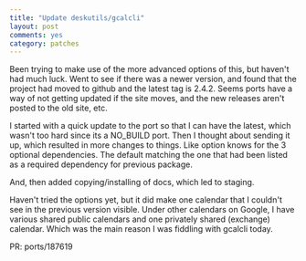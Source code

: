 ```yaml
---
title: "Update deskutils/gcalcli"
layout: post
comments: yes
category: patches
---
```


Been trying to make use of the more advanced options of this, but haven't had
much luck.  Went to see if there was a newer version, and found that the project
had moved to github and the latest tag is 2.4.2.  Seems ports have a way of
not getting updated if the site moves, and the new releases aren't posted
to the old site, etc.

I started with a quick update to the port so that I can have the latest, which
wasn't too hard since its a NO_BUILD port.  Then I thought about sending it up,
which resulted in more changes to things.  Like option knows for the 3
optional dependencies.  The default matching the one that had been listed as
a required dependency for previous package.

And, then added copying/installing of docs, which led to staging.

Haven't tried the options yet, but it did make one calendar that I couldn't see
in the previous version visible.  Under other calendars on Google, I have
various shared public calendars and one privately shared (exchange) calendar.
Which was the main reason I was fiddling with gcalcli today.

PR: ports/187619

